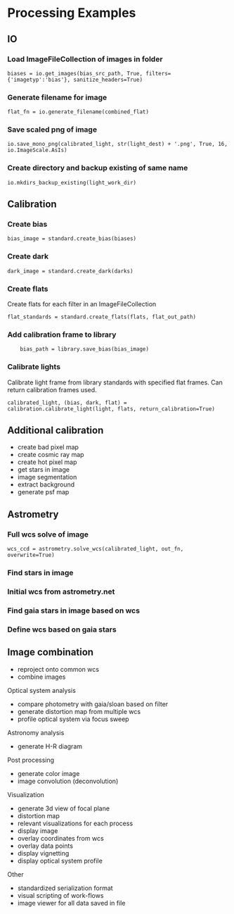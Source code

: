 # Processing Examples
## IO
### Load ImageFileCollection of images in folder
```
biases = io.get_images(bias_src_path, True, filters={'imagetyp':'bias'}, sanitize_headers=True)
```

### Generate filename for image
```
flat_fn = io.generate_filename(combined_flat)
```

### Save scaled png of image
```
io.save_mono_png(calibrated_light, str(light_dest) + '.png', True, 16, io.ImageScale.AsIs)
```

### Create directory and backup existing of same name
```
io.mkdirs_backup_existing(light_work_dir)
```

## Calibration
### Create bias
```
bias_image = standard.create_bias(biases)
```
### Create dark
```
dark_image = standard.create_dark(darks)
```

### Create flats
Create flats for each filter in an ImageFileCollection
```
flat_standards = standard.create_flats(flats, flat_out_path)
```
### Add calibration frame to library
```
    bias_path = library.save_bias(bias_image)
```
### Calibrate lights
Calibrate light frame from library standards with specified flat frames. Can return calibration frames used.
```
calibrated_light, (bias, dark, flat) = calibration.calibrate_light(light, flats, return_calibration=True)
```

## Additional calibration
- create bad pixel map
- create cosmic ray map
- create hot pixel map
- get stars in image
- image segmentation
- extract background
- generate psf map

## Astrometry
### Full wcs solve of image
```
wcs_ccd = astrometry.solve_wcs(calibrated_light, out_fn, overwrite=True)
```
### Find stars in image

### Initial wcs from astrometry.net
### Find gaia stars in image based on wcs
### Define wcs based on gaia stars


## Image combination
- reproject onto common wcs
- combine images

Optical system analysis
- compare photometry with gaia/sloan based on filter
- generate distortion map from multiple wcs
- profile optical system via focus sweep

Astronomy analysis
- generate H-R diagram

Post processing
- generate color image
- image convolution (deconvolution)

Visualization
- generate 3d view of focal plane
- distortion map
- relevant visualizations for each process
- display image
- overlay coordinates from wcs
- overlay data points
- display vignetting
- display optical system profile


Other
- standardized serialization format
- visual scripting of work-flows
- image viewer for all data saved in file 

